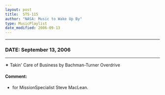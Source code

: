 ```yaml
---
layout: post
title:  STS-115
author: "NASA: Music to Wake Up By"
type: MusicPlaylist
date_modified: 2006-09-13
---
```


----
### DATE: September 13, 2006
----
✦ Takin' Care of Business by Bachman-Turner Overdrive

#### Comment:
* for MissionSpecialist Steve MacLean.
